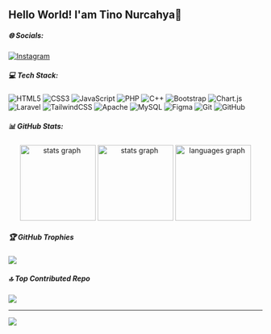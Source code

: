 ## Hello World! I'am Tino Nurcahya👋


##### 🌐 Socials:
[![Instagram](https://img.shields.io/badge/Instagram-%23E4405F.svg?logo=Instagram&logoColor=white)](https://instagram.com/Tino_nrchy) 

##### 💻 Tech Stack:
![HTML5](https://img.shields.io/badge/html5-%23E34F26.svg?style=for-the-badge&logo=html5&logoColor=white) ![CSS3](https://img.shields.io/badge/css3-%231572B6.svg?style=for-the-badge&logo=css3&logoColor=white) ![JavaScript](https://img.shields.io/badge/javascript-%23323330.svg?style=for-the-badge&logo=javascript&logoColor=%23F7DF1E) ![PHP](https://img.shields.io/badge/php-%23777BB4.svg?style=for-the-badge&logo=php&logoColor=white) ![C++](https://img.shields.io/badge/c++-%2300599C.svg?style=for-the-badge&logo=c%2B%2B&logoColor=white) ![Bootstrap](https://img.shields.io/badge/bootstrap-%238511FA.svg?style=for-the-badge&logo=bootstrap&logoColor=white) ![Chart.js](https://img.shields.io/badge/chart.js-F5788D.svg?style=for-the-badge&logo=chart.js&logoColor=white) ![Laravel](https://img.shields.io/badge/laravel-%23FF2D20.svg?style=for-the-badge&logo=laravel&logoColor=white) ![TailwindCSS](https://img.shields.io/badge/tailwindcss-%2338B2AC.svg?style=for-the-badge&logo=tailwind-css&logoColor=white) ![Apache](https://img.shields.io/badge/apache-%23D42029.svg?style=for-the-badge&logo=apache&logoColor=white) ![MySQL](https://img.shields.io/badge/mysql-4479A1.svg?style=for-the-badge&logo=mysql&logoColor=white) ![Figma](https://img.shields.io/badge/figma-%23F24E1E.svg?style=for-the-badge&logo=figma&logoColor=white) ![Git](https://img.shields.io/badge/git-%23F05033.svg?style=for-the-badge&logo=git&logoColor=white) ![GitHub](https://img.shields.io/badge/github-%23121011.svg?style=for-the-badge&logo=github&logoColor=white)
##### 📊 GitHub Stats:

<div align="center">
<img src="https://github-readme-stats.vercel.app/api?username=TinoNurcahya&theme=codeSTACKr&hide_border=true&include_all_commits=false&count_private=false)" height="150" alt="stats graph" />
<img src="https://nirzak-streak-stats.vercel.app/?user=TinoNurcahya&theme=codeSTACKr&hide_border=true" 
height="150" alt="stats graph" />
<img src="https://github-readme-stats.vercel.app/api/top-langs/?username=TinoNurcahya&theme=codeSTACKr&hide_border=true&include_all_commits=false&count_private=false&layout=compact" height="150" alt="languages graph" />
</div>

##### 🏆 GitHub Trophies
![](https://github-profile-trophy.vercel.app/?username=TinoNurcahya&theme=radical&no-frame=false&no-bg=true&margin-w=4)

##### 🔝 Top Contributed Repo
![](https://github-contributor-stats.vercel.app/api?username=TinoNurcahya&limit=5&theme=dark&combine_all_yearly_contributions=true&include_all_commits=false&count_private=false&layout=compact)

---
[![](https://visitcount.itsvg.in/api?id=TinoNurcahya&icon=0&color=0)](https://visitcount.itsvg.in)

<!-- Proudly created with GPRM ( https://gprm.itsvg.in ) -->
